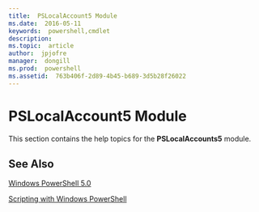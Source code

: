 ```yaml
---
title:  PSLocalAccount5 Module
ms.date:  2016-05-11
keywords:  powershell,cmdlet
description:  
ms.topic:  article
author:  jpjofre
manager:  dongill
ms.prod:  powershell
ms.assetid:  763b406f-2d89-4b45-b689-3d5b28f26022
---
```


# PSLocalAccount5 Module
This section contains the help topics for the **PSLocalAccounts5** module.

## See Also
[Windows PowerShell 5.0](Windows-PowerShell-5.0.md)

[Scripting with Windows PowerShell](../../getting-started/fundamental/Scripting-with-Windows-PowerShell.md)

